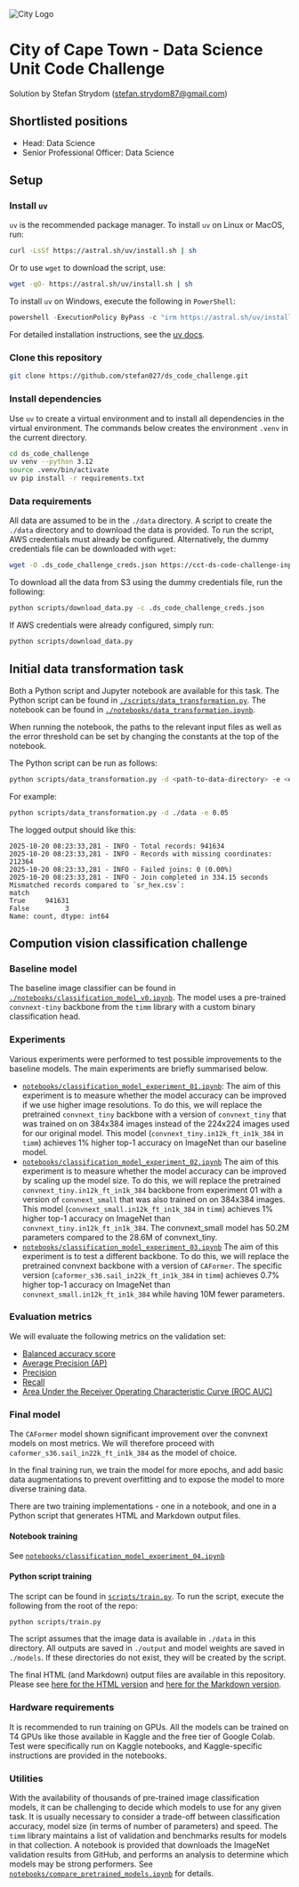 <img src="img/city_emblem.png" alt="City Logo"/>

# City of Cape Town - Data Science Unit Code Challenge

Solution by Stefan Strydom (stefan.strydom87@gmail.com)

## Shortlisted positions
- Head: Data Science
- Senior Professional Officer: Data Science

## Setup

### Install `uv`
`uv` is the recommended package manager. To install `uv` on Linux or MacOS, run:
```bash
curl -LsSf https://astral.sh/uv/install.sh | sh
```
Or to use `wget` to download the script, use:
```bash
wget -qO- https://astral.sh/uv/install.sh | sh
```
To install `uv` on Windows, execute the following in `PowerShell`:
```powershell
powershell -ExecutionPolicy ByPass -c "irm https://astral.sh/uv/install.ps1 | iex"
```

For detailed installation instructions, see the [uv docs](https://docs.astral.sh/uv/getting-started/installation/).

### Clone this repository
```bash
git clone https://github.com/stefan027/ds_code_challenge.git
```

### Install dependencies
Use `uv` to create a virtual environment and to install all dependencies in the virtual environment. The commands below creates the environment `.venv` in the current directory.

```bash
cd ds_code_challenge
uv venv --python 3.12
source .venv/bin/activate
uv pip install -r requirements.txt
```

### Data requirements
All data are assumed to be in the `./data` directory. A script to create the `./data` directory and to download the data is provided. To run the script, AWS credentials must already be configured. Alternatively, the dummy credentials file can be downloaded with `wget`:
```bash
wget -O .ds_code_challenge_creds.json https://cct-ds-code-challenge-input-data.s3.af-south-1.amazonaws.com/ds_code_challenge_creds.json
```

To download all the data from S3 using the dummy credentials file, run the following:
```bash
python scripts/download_data.py -c .ds_code_challenge_creds.json
```

If AWS credentials were already configured, simply run:
```bash
python scripts/download_data.py
```

## Initial data transformation task
Both a Python script and Jupyter notebook are available for this task. The Python script can be found in [`./scripts/data_transformation.py`](./scripts/data_transformation.py). The notebook can be found in [`./notebooks/data_transformation.ipynb`](./notebooks/data_transformation.ipynb).

When running the notebook, the paths to the relevant input files as well as the error threshold can be set by changing the constants at the top of the notebook.

The Python script can be run as follows:
```bash
python scripts/data_transformation.py -d <path-to-data-directory> -e <error-threshold>
```
For example:
```bash
python scripts/data_transformation.py -d ./data -e 0.05
```

The logged output should like this:
```
2025-10-20 08:23:33,281 - INFO - Total records: 941634
2025-10-20 08:23:33,281 - INFO - Records with missing coordinates: 212364
2025-10-20 08:23:33,281 - INFO - Failed joins: 0 (0.00%)
2025-10-20 08:23:33,281 - INFO - Join completed in 334.15 seconds
Mismatched records compared to `sr_hex.csv`:
match
True     941631
False         3
Name: count, dtype: int64
```


## Compution vision classification challenge

### Baseline model
The baseline image classifier can be found in [`./notebooks/classification_model_v0.ipynb`](./notebooks/classification_model_v0.ipynb). The model uses a pre-trained `convnext-tiny` backbone from the `timm` library with a custom binary classification head.

### Experiments
Various experiments were performed to test possible improvements to the baseline models. The main experiments are briefly summarised below.

- [`notebooks/classification_model_experiment_01.ipynb`](notebooks/classification_model_experiment_01.ipynb): The aim of this experiment is to measure whether the model accuracy can be improved if we use higher image resolutions. To do this, we will replace the pretrained `convnext_tiny` backbone with a version of `convnext_tiny` that was trained on on 384x384 images instead of the 224x224 images used for our original model. This model (`convnext_tiny.in12k_ft_in1k_384` in `timm`) achieves 1% higher top-1 accuracy on ImageNet than our baseline model.
- [`notebooks/classification_model_experiment_02.ipynb`](notebooks/classification_model_experiment_02.ipynb) The aim of this experiment is to measure whether the model accuracy can be improved by scaling up the model size. To do this, we will replace the pretrained `convnext_tiny.in12k_ft_in1k_384` backbone from experiment 01 with a version of `convnext_small` that was also trained on on 384x384 images. This model (`convnext_small.in12k_ft_in1k_384` in `timm`) achieves 1% higher top-1 accuracy on ImageNet than `convnext_tiny.in12k_ft_in1k_384`. The convnext_small model has 50.2M parameters compared to the 28.6M of convnext_tiny.
- [`notebooks/classification_model_experiment_03.ipynb`](notebooks/classification_model_experiment_01.ipynb) The aim of this experiment is to test a different backbone. To do this, we will replace the pretrained convnext backbone with a version of `CAFormer`. The specific version (`caformer_s36.sail_in22k_ft_in1k_384` in `timm`) achieves 0.7% higher top-1 accuracy on ImageNet than `convnext_small.in12k_ft_in1k_384` while having 10M fewer parameters.

### Evaluation metrics
We will evaluate the following metrics on the validation set:

- [Balanced accuracy score](https://scikit-learn.org/stable/modules/generated/sklearn.metrics.balanced_accuracy_score.html)
- [Average Precision (AP)](https://scikit-learn.org/stable/modules/generated/sklearn.metrics.average_precision_score.html)
- [Precision](https://scikit-learn.org/stable/modules/generated/sklearn.metrics.precision_score.html)
- [Recall](https://scikit-learn.org/stable/modules/generated/sklearn.metrics.recall_score.html)
- [Area Under the Receiver Operating Characteristic Curve (ROC AUC)](https://scikit-learn.org/stable/modules/generated/sklearn.metrics.recall_score.html)

### Final model
The `CAFormer` model shown significant improvement over the convnext models on most metrics. We will therefore proceed with `caformer_s36.sail_in22k_ft_in1k_384` as the model of choice.

In the final training run, we train the model for more epochs, and add basic data augmentations to prevent overfitting and to expose the model to more diverse training data.

There are two training implementations - one in a notebook, and one in a Python script that generates HTML and Markdown output files.

#### Notebook training
See [`notebooks/classification_model_experiment_04.ipynb`](notebooks/classification_model_experiment_04.ipynb)

#### Python script training
The script can be found in [`scripts/train.py`](scripts/train.py). To run the script, execute the following from the root of the repo:
```bash
python scripts/train.py
```

The script assumes that the image data is available in `./data` in this directory. All outputs are saved in `./output` and model weights are saved in `./models`. If these directories do not exist, they will be created by the script.

The final HTML (and Markdown) output files are available in this repository. Please see [here for the HTML version](./output/final_classifier_summary.html) and [here for the Markdown version](./output/final_classifier_summary.md).


### Hardware requirements
It is recommended to run training on GPUs. All the models can be trained on T4 GPUs like those available in Kaggle and the free tier of Google Colab. Test were specifically run on Kaggle notebooks, and Kaggle-specific instructions are provided in the notebooks.

### Utilities
With the availability of thousands of pre-trained image classification models, it can be challenging to decide which models to use for any given task. It is usually necessary to consider a trade-off between classification accuracy, model size (in terms of number of parameters) and speed. The `timm` library maintains a list of validation and benchmarks results for models in that collection. A notebook is provided that downloads the ImageNet validation results from GitHub, and performs an analysis to determine which models may be strong performers. See [`notebooks/compare_pretrained_models.ipynb`](./notebooks/compare_pretrained_models.ipynb) for details. 
